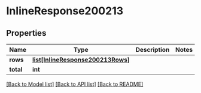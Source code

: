 # InlineResponse200213

## Properties
Name | Type | Description | Notes
------------ | ------------- | ------------- | -------------
**rows** | [**list[InlineResponse200213Rows]**](InlineResponse200213Rows.md) |  | 
**total** | **int** |  | 

[[Back to Model list]](../README.md#documentation-for-models) [[Back to API list]](../README.md#documentation-for-api-endpoints) [[Back to README]](../README.md)

